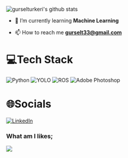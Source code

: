 ![gurselturkeri's github stats](https://github-readme-stats.vercel.app/api?username=gurselturkeri&show_icons=true&theme=tokyonight)
- 🌱 I’m currently learning **Machine Learning**

- 📫 How to reach me **gurselt33@gmail.com**

# 💻Tech Stack
![Python](https://img.shields.io/badge/python-3670A0?style=plastic&logo=python&logoColor=ffdd54) ![YOLO](https://img.shields.io/badge/YOLO-00FFFF?style=plastic&logo=YOLO&logoColor=black) ![ROS](https://img.shields.io/badge/ROS-22314E?style=plastic&logo=ROS&logoColor=white) ![Adobe Photoshop](https://img.shields.io/badge/Adobe%20Photoshop-31A8FF?style=plastic&logo=Adobe%20Photoshop&logoColor=white) 

# 🌐Socials
[![LinkedIn](https://img.shields.io/badge/LinkedIn-%230077B5.svg?logo=linkedin&logoColor=white)](https://linkedin.com/in/gürseltürkeri)  

### What am I likes;
![](https://media2.giphy.com/media/D7VSawZA4nLcJZUFLI/giphy.gif?cid=790b7611c26a43629e31de3da73ea93896f9d6019e9264f0&rid=giphy.gif,https://media.giphy.com/media/i6XDK3oYyOaLOALou7/giphy.gif)






<!--
**gurselturkeri/gurselturkeri** is a ✨ _special_ ✨ repository because its `README.md` (this file) appears on your GitHub profile.

Here are some ideas to get you started:

- 🔭 I’m currently working on ...
- 🌱 I’m currently learning ...
- 👯 I’m looking to collaborate on ...
- 🤔 I’m looking for help with ...
- 💬 Ask me about ...
- 📫 How to reach me: ...
- 😄 Pronouns: ...
- ⚡ Fun fact: ...
-->
